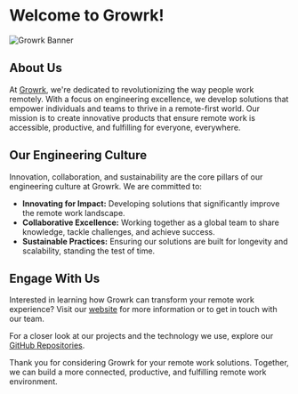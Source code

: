 # Welcome to Growrk!

![Growrk Banner](https://github.com/growrk/.github/assets/59129958/af8bc363-0172-4f39-8170-9b4dc5fad72d)

## About Us

At [Growrk](https://growrk.com), we're dedicated to revolutionizing the way people work remotely. With a focus on engineering excellence, we develop solutions that empower individuals and teams to thrive in a remote-first world. Our mission is to create innovative products that ensure remote work is accessible, productive, and fulfilling for everyone, everywhere.

## Our Engineering Culture

Innovation, collaboration, and sustainability are the core pillars of our engineering culture at Growrk. We are committed to:

- **Innovating for Impact:** Developing solutions that significantly improve the remote work landscape.
- **Collaborative Excellence:** Working together as a global team to share knowledge, tackle challenges, and achieve success.
- **Sustainable Practices:** Ensuring our solutions are built for longevity and scalability, standing the test of time.

## Engage With Us

Interested in learning how Growrk can transform your remote work experience? Visit our [website](https://growrk.com) for more information or to get in touch with our team.

For a closer look at our projects and the technology we use, explore our [GitHub Repositories](https://github.com/growrk).

Thank you for considering Growrk for your remote work solutions. Together, we can build a more connected, productive, and fulfilling remote work environment.
